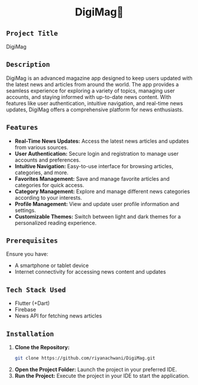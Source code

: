 <h1 align="center">
  <a href="# DigiMag"></a>
   DigiMag📖
</h1>

## `Project Title`
DigiMag

## `Description`
DigiMag is an advanced magazine app designed to keep users updated with the latest news and articles from around the world. The app provides a seamless experience for exploring a variety of topics, managing user accounts, and staying informed with up-to-date news content. With features like user authentication, intuitive navigation, and real-time news updates, DigiMag offers a comprehensive platform for news enthusiasts.

## `Features`
- **Real-Time News Updates:** Access the latest news articles and updates from various sources.
- **User Authentication:** Secure login and registration to manage user accounts and preferences.
- **Intuitive Navigation:** Easy-to-use interface for browsing articles, categories, and more.
- **Favorites Management:** Save and manage favorite articles and categories for quick access.
- **Category Management:** Explore and manage different news categories according to your interests.
- **Profile Management:** View and update user profile information and settings.
- **Customizable Themes:** Switch between light and dark themes for a personalized reading experience. 

## `Prerequisites`
Ensure you have:
- A smartphone or tablet device
- Internet connectivity for accessing news content and updates

## `Tech Stack Used`
- Flutter (+Dart)
- Firebase
- News API for fetching news articles

## `Installation`
1. **Clone the Repository:**
   ```bash
   git clone https://github.com/riyanachwani/DigiMag.git
   ```
2. **Open the Project Folder:** Launch the project in your preferred IDE.
3. **Run the Project:** Execute the project in your IDE to start the application.
